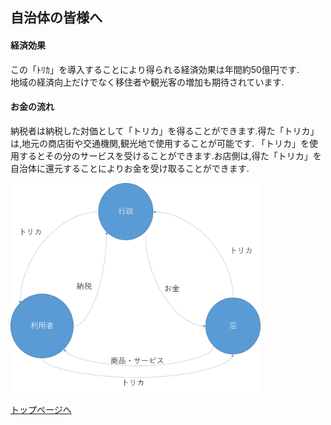   
## 自治体の皆様へ  

#### 経済効果  
  この「ﾄﾘｶ」を導入することにより得られる経済効果は年間約50億円です.  
  地域の経済向上だけでなく移住者や観光客の増加も期待されています.

#### お金の流れ  
  納税者は納税した対価として「トリカ」を得ることができます.得た「トリカ」は,地元の商店街や交通機関,観光地で使用することが可能です.
  「トリカ」を使用するとその分のサービスを受けることができます.お店側は,得た「トリカ」を自治体に還元することによりお金を受け取ることができます.  
  
  <img src = "./image/cashcycle.png" width="400">
  
  
   [トップページへ](./index.md)  
  
  


  
  
  
